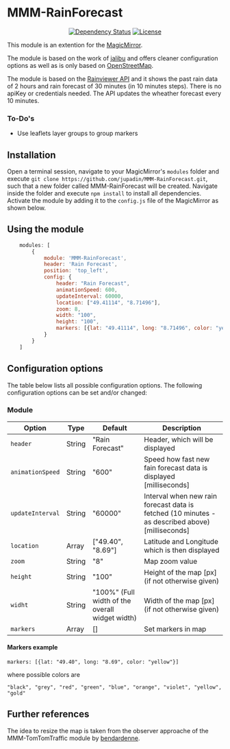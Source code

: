 # MMM-RainForecast

<p style="text-align: center">
    <a href="https://david-dm.org/jupadin/MMM-RainForecast"><img src="https://david-dm.org/jupadin/MMM-RainForecast.svg" alt ="Dependency Status"></a>
    <a href="https://choosealicense.com/licenses/mit"><img src="https://img.shields.io/badge/license-MIT-blue.svg" alt="License"></a>
</p>

This module is an extention for the [MagicMirror](https://github.com/MichMich/MagicMirror).

The module is based on the work of [jalibu](https://github.com/jalibu/MMM-RAIN-MAP) and offers cleaner configuration options as well as is only based on [OpenStreetMap](https://www.openstreetmap.de/karte.html).

The module is based on the [Rainviewer API](https://www.rainviewer.com) and it shows the past rain data of 2 hours and rain forecast of 30 minutes (in 10 minutes steps).
There is no apiKey or credentials needed.
The API updates the wheather forecast every 10 minutes.

### To-Do's
- Use leaflets layer groups to group markers

## Installation

Open a terminal session, navigate to your MagicMirror's `modules` folder and execute `git clone https://github.com/jupadin/MMM-RainForecast.git`, such that a new folder called MMM-RainForecast will be created.
Navigate inside the folder and execute `npm install` to install all dependencies.
Activate the module by adding it to the `config.js` file of the MagicMirror as shown below.

## Using the module
````javascript
    modules: [
        {
            module: 'MMM-RainForecast',
            header: 'Rain Forecast',
            position: 'top_left',
            config: {
                header: "Rain Forecast",
                animationSpeed: 600,
                updateInterval: 60000,
                location: ["49.41114", "8.71496"],
                zoom: 8,
                width: "100",
                height: "100",
                markers: [{lat: "49.41114", long: "8.71496", color: "yellow"}],
            }
        }
    ]
````

## Configuration options

The table below lists all possible configuration options.
The following configuration options can be set and/or changed:

### Module

| Option | Type | Default | Description |
| ---- | ---- | ---- | ---- |
| `header` | String | "Rain Forecast" | Header, which will be displayed |
| `animationSpeed` | String | "600" | Speed how fast new fain forecast data is displayed [milliseconds] |
| `updateInterval`| String | "60000" | Interval when new rain forecast data is fetched (10 minutes - as described above) [milliseconds] |
| `location` | Array | ["49.40", "8.69"] | Latitude and Longitude which is then displayed |
| `zoom` | String | "8" | Map zoom value |
| `height` | String | "100" | Height of the map [px] (if not otherwise given) |
| `widht` | String | "100%" (Full width of the overall widget width) | Width of the map [px] (if not otherwise given) |
| `markers` | Array | [] | Set markers in map |

#### Markers example
```
markers: [{lat: "49.40", long: "8.69", color: "yellow"}]
```
where possible colors are
```
"black", "grey", "red", "green", "blue", "orange", "violet", "yellow", "gold"
```

## Further references
The idea to resize the map is taken from the observer approache of the MMM-TomTomTraffic module by [bendardenne](https://github.com/bendardenne/MMM-TomTomTraffic).